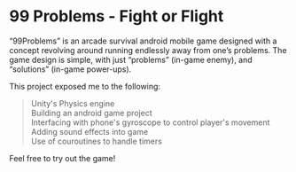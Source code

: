 # 99 Problems - Fight or Flight

“99Problems” is an arcade survival android mobile game designed with a concept revolving around running endlessly away from one’s problems. The game design is simple, with just “problems” (in-game enemy), and “solutions” (in-game power-ups).

This project exposed me to the following:
> Unity's Physics engine  
> Building an android game project  
> Interfacing with phone's gyroscope to control player's movement  
> Adding sound effects into game  
> Use of couroutines to handle timers

Feel free to try out the game!

